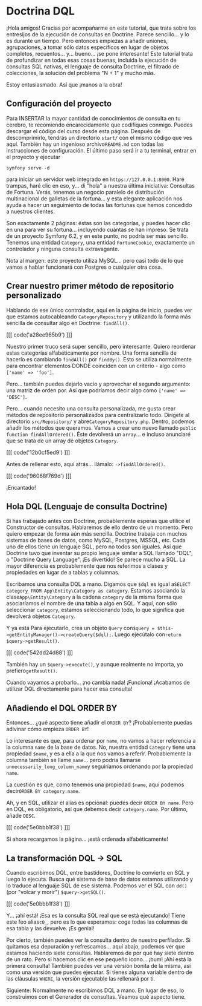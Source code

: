 # Doctrina DQL

¡Hola amigos! Gracias por acompañarme en este tutorial, que trata sobre los entresijos de la ejecución de consultas en Doctrine. Parece sencillo... y lo es durante un tiempo. Pero entonces empiezas a añadir uniones, agrupaciones, a tomar sólo datos específicos en lugar de objetos completos, recuentos... y... bueno... ¡se pone interesante! Este tutorial trata de profundizar en todas esas cosas buenas, incluida la ejecución de consultas SQL nativas, el lenguaje de consulta Doctrine, el filtrado de colecciones, la solución del problema "N + 1" y mucho más.

Estoy entusiasmado. Así que ¡manos a la obra!

## Configuración del proyecto

Para INSERTAR la mayor cantidad de conocimientos de consulta en tu cerebro, te recomiendo encarecidamente que codifiques conmigo. Puedes descargar el código del curso desde esta página. Después de descomprimirlo, tendrás un directorio `start/` con el mismo código que ves aquí. También hay un ingenioso archivo`README.md` con todas las instrucciones de configuración. El último paso será ir a tu terminal, entrar en el proyecto y ejecutar

```terminal
symfony serve -d
```

para iniciar un servidor web integrado en `https://127.0.0.1:8000`. Haré trampas, haré clic en eso, y... di "hola" a nuestra última iniciativa: Consultas de Fortuna. Verás, tenemos un negocio paralelo de distribución multinacional de galletas de la fortuna... y esta elegante aplicación nos ayuda a hacer un seguimiento de todas las fortunas que hemos concedido a nuestros clientes.

Son exactamente 2 páginas: éstas son las categorías, y puedes hacer clic en una para ver su fortuna... incluyendo cuántas se han impreso. Se trata de un proyecto Symfony 6.2, y en este punto, no podría ser más sencillo. Tenemos una entidad `Category`, una entidad `FortuneCookie`, exactamente un controlador y ninguna consulta extravagante.

Nota al margen: este proyecto utiliza MySQL... pero casi todo de lo que vamos a hablar funcionará con Postgres o cualquier otra cosa.

## Crear nuestro primer método de repositorio personalizado

Hablando de ese único controlador, aquí en la página de inicio, puedes ver que estamos autocableando `CategoryRepository` y utilizando la forma más sencilla de consultar algo en Doctrine: `findAll()`. 

[[[ code('a28ee965b9') ]]]

Nuestro primer truco será super sencillo, pero interesante. Quiero reordenar estas categorías alfabéticamente por nombre. Una forma sencilla de hacerlo es cambiando `findAll()` por `findBy()`. Esto se utiliza normalmente para encontrar elementos DONDE coinciden con un criterio - algo como `['name' => 'foo']`.

Pero... también puedes dejarlo vacío y aprovechar el segundo argumento: una matriz de orden por. Así que podríamos decir algo como `['name' => 'DESC']`.

Pero... cuando necesito una consulta personalizada, me gusta crear métodos de repositorio personalizados para centralizarlo todo. Dirígete al directorio `src/Repository/` y abre`CategoryRepository.php`. Dentro, podemos añadir los métodos que queramos. Vamos a crear uno nuevo llamado `public function findAllOrdered()`. Éste devolverá un `array`... e incluso anunciaré que se trata de un array de objetos `Category`.

[[[ code('12b0cf5ed9') ]]]

Antes de rellenar esto, aquí atrás... llámalo: `->findAllOrdered()`.

[[[ code('96068f769d') ]]]

¡Encantado!

## Hola DQL (Lenguaje de consulta Doctrine)

Si has trabajado antes con Doctrine, probablemente esperas que utilice el Constructor de consultas. Hablaremos de ello dentro de un momento. Pero quiero empezar de forma aún más sencilla. Doctrine trabaja con muchos sistemas de bases de datos, como MySQL, Postgres, MSSQL, etc. Cada uno de ellos tiene un lenguaje SQL, pero no todos son iguales. Así que Doctrine tuvo que inventar su propio lenguaje similar a SQL llamado "DQL", o "Doctrine Query Language". ¡Es divertido! Se parece mucho a SQL. La mayor diferencia es probablemente que nos referimos a clases y propiedades en lugar de a tablas y columnas.

Escribamos una consulta DQL a mano. Digamos que `$dql` es igual a`SELECT category FROM App\Entity\Category as category`. Estamos asociando la clase`App\Entity\Category` a la cadena `category` de la misma forma que asociaríamos el nombre de una tabla a algo en SQL. Y aquí, con sólo seleccionar `category`, estamos seleccionando todo, lo que significa que devolverá objetos `Category`.

Y ya está Para ejecutarlo, crea un objeto `Query` con`$query = $this->getEntityManager()->createQuery($dql);`. Luego ejecútalo con`return $query->getResult()`.

[[[ code('542dd24d88') ]]]

También hay un `$query->execute()`, y aunque realmente no importa, yo prefiero`getResult()`.

Cuando vayamos a probarlo... ¡no cambia nada! ¡Funciona! ¡Acabamos de utilizar DQL directamente para hacer esa consulta!

## Añadiendo el DQL ORDER BY

Entonces... ¿qué aspecto tiene añadir el `ORDER BY`? ¡Probablemente puedas adivinar cómo empieza `ORDER BY`! 

Lo interesante es que, para ordenar por `name`, no vamos a hacer referencia a la columna `name` de la base de datos. No, nuestra entidad `Category` tiene una propiedad `$name`, y es a ella a la que nos vamos a referir. Probablemente la columna también se llame `name`... pero podría llamarse `unnecessarily_long_column_name`y seguiríamos ordenando por la propiedad `name`.

La cuestión es que, como tenemos una propiedad `$name`, aquí podemos decir`ORDER BY category.name`.

Ah, y en SQL, utilizar el alias es opcional: puedes decir `ORDER BY name`. Pero en DQL, es obligatorio, así que debemos decir `category.name`. Por último, añade `DESC`.

[[[ code('5e0bbb1f38') ]]]

Si ahora recargamos la página... ¡está ordenada alfabéticamente!

## La transformación DQL -> SQL

Cuando escribimos DQL, entre bastidores, Doctrine lo convierte en SQL y luego lo ejecuta. Busca qué sistema de base de datos estamos utilizando y lo traduce al lenguaje SQL de ese sistema. Podemos ver el SQL con `dd()` (por "volcar y morir") `$query->getSQL()`.

[[[ code('5e0bbb1f38') ]]]

Y... ¡ahí está! ¡Esa es la consulta SQL real que se está ejecutando! Tiene este feo alias`c0_`, pero es lo que esperamos: coge todas las columnas de esa tabla y las devuelve. ¡Es genial!

Por cierto, también puedes ver la consulta dentro de nuestro perfilador. Si quitamos esa depuración y refrescamos... aquí abajo, podemos ver que estamos haciendo siete consultas. Hablaremos de por qué hay siete dentro de un rato. Pero si hacemos clic en ese pequeño icono... ¡bum! ¡Ahí está la primera consulta! También puedes ver una versión bonita de la misma, así como una versión que puedes ejecutar. Si tienes alguna variable dentro de las cláusulas `WHERE`, la versión ejecutable las rellenará por ti.

Siguiente: Normalmente no escribimos DQL a mano. En lugar de eso, lo construimos con el Generador de consultas. Veamos qué aspecto tiene.